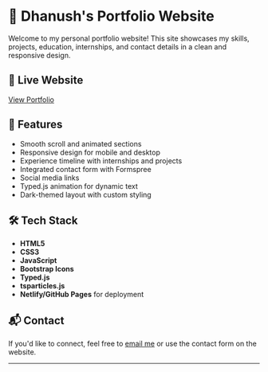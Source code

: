 # 💼 Dhanush's Portfolio Website

Welcome to my personal portfolio website! This site showcases my skills, projects, education, internships, and contact details in a clean and responsive design.

## 🔗 Live Website
[View Portfolio](dhanushmyportfolio.netlify.app)

## 📁 Features

- Smooth scroll and animated sections
- Responsive design for mobile and desktop
- Experience timeline with internships and projects
- Integrated contact form with Formspree
- Social media links
- Typed.js animation for dynamic text
- Dark-themed layout with custom styling

## 🛠️ Tech Stack

- **HTML5**
- **CSS3**
- **JavaScript**
- **Bootstrap Icons**
- **Typed.js**
- **tsparticles.js**
- **Netlify/GitHub Pages** for deployment

## 📬 Contact

If you'd like to connect, feel free to [email me](mailto:smdhanush10@gmail.com) or use the contact form on the website.

---

